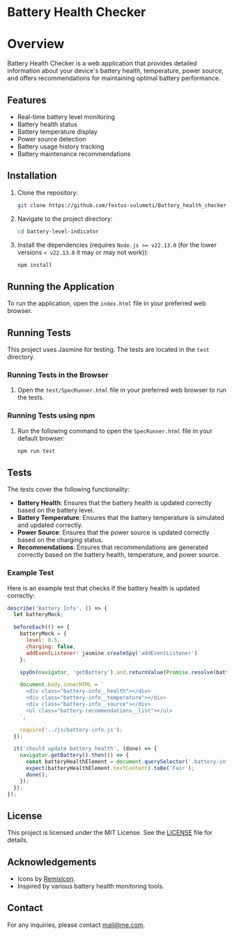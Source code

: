 # Battery Health Checker

# Overview

Battery Health Checker is a web application that provides detailed information about your device's battery health, temperature, power source, and offers recommendations for maintaining optimal battery performance.

## Features

- Real-time battery level monitoring
- Battery health status
- Battery temperature display
- Power source detection
- Battery usage history tracking
- Battery maintenance recommendations

## Installation

1. Clone the repository:
    ```sh
    git clone https://github.com/festus-sulumeti/Battery_health_checker.git
    ```
2. Navigate to the project directory:
    ```sh
    cd battery-level-indicator
    ```
3. Install the dependencies (requires `Node.js >= v22.13.0` (for the lower versions `< v22.13.0` it may or may not work)):
    ```sh
    npm install
    ```

## Running the Application

To run the application, open the `index.html` file in your preferred web browser.

## Running Tests

This project uses Jasmine for testing. The tests are located in the `test` directory.

### Running Tests in the Browser

1. Open the `test/SpecRunner.html` file in your preferred web browser to run the tests.

### Running Tests using npm

1. Run the following command to open the `SpecRunner.html` file in your default browser:
    ```sh
    npm run test
    ```

## Tests

The tests cover the following functionality:

- **Battery Health**: Ensures that the battery health is updated correctly based on the battery level.
- **Battery Temperature**: Ensures that the battery temperature is simulated and updated correctly.
- **Power Source**: Ensures that the power source is updated correctly based on the charging status.
- **Recommendations**: Ensures that recommendations are generated correctly based on the battery health, temperature, and power source.

### Example Test

Here is an example test that checks if the battery health is updated correctly:

```javascript
describe('Battery Info', () => {
  let batteryMock;

  beforeEach(() => {
    batteryMock = {
      level: 0.5,
      charging: false,
      addEventListener: jasmine.createSpy('addEventListener')
    };

    spyOn(navigator, 'getBattery').and.returnValue(Promise.resolve(batteryMock));

    document.body.innerHTML = `
      <div class="battery-info__health"></div>
      <div class="battery-info__temperature"></div>
      <div class="battery-info__source"></div>
      <ul class="battery-recommendations__list"></ul>
    `;

    require('../js/battery-info.js');
  });

  it('should update battery health', (done) => {
    navigator.getBattery().then(() => {
      const batteryHealthElement = document.querySelector('.battery-info__health');
      expect(batteryHealthElement.textContent).toBe('Fair');
      done();
    });
  });
});
```

## License
This project is licensed under the MIT License. See the [LICENSE](LICENSE) file for details.

## Acknowledgements
- Icons by [Remixicon](https://remixicon.com/).
- Inspired by various battery health monitoring tools.

## Contact
For any inquiries, please contact [mail@me.com](mailto:mails@me.com).
